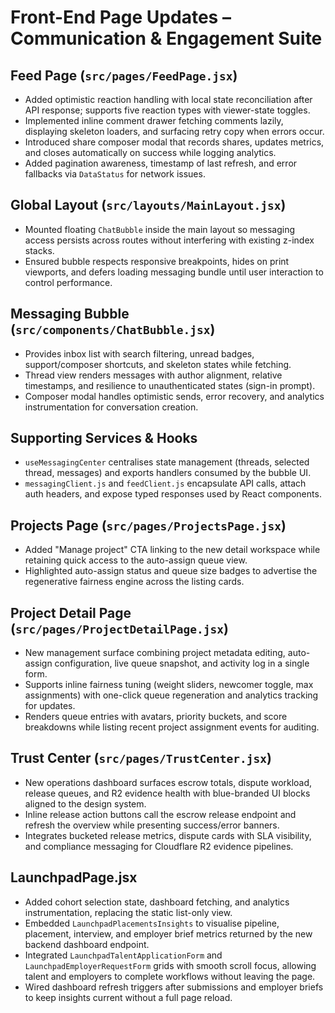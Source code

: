 # Front-End Page Updates – Communication & Engagement Suite

## Feed Page (`src/pages/FeedPage.jsx`)
- Added optimistic reaction handling with local state reconciliation after API response; supports five reaction types with viewer-state toggles.
- Implemented inline comment drawer fetching comments lazily, displaying skeleton loaders, and surfacing retry copy when errors occur.
- Introduced share composer modal that records shares, updates metrics, and closes automatically on success while logging analytics.
- Added pagination awareness, timestamp of last refresh, and error fallbacks via `DataStatus` for network issues.

## Global Layout (`src/layouts/MainLayout.jsx`)
- Mounted floating `ChatBubble` inside the main layout so messaging access persists across routes without interfering with existing z-index stacks.
- Ensured bubble respects responsive breakpoints, hides on print viewports, and defers loading messaging bundle until user interaction to control performance.

## Messaging Bubble (`src/components/ChatBubble.jsx`)
- Provides inbox list with search filtering, unread badges, support/composer shortcuts, and skeleton states while fetching.
- Thread view renders messages with author alignment, relative timestamps, and resilience to unauthenticated states (sign-in prompt).
- Composer modal handles optimistic sends, error recovery, and analytics instrumentation for conversation creation.

## Supporting Services & Hooks
- `useMessagingCenter` centralises state management (threads, selected thread, messages) and exports handlers consumed by the bubble UI.
- `messagingClient.js` and `feedClient.js` encapsulate API calls, attach auth headers, and expose typed responses used by React components.

## Projects Page (`src/pages/ProjectsPage.jsx`)
- Added "Manage project" CTA linking to the new detail workspace while retaining quick access to the auto-assign queue view.
- Highlighted auto-assign status and queue size badges to advertise the regenerative fairness engine across the listing cards.

## Project Detail Page (`src/pages/ProjectDetailPage.jsx`)
- New management surface combining project metadata editing, auto-assign configuration, live queue snapshot, and activity log in a single form.
- Supports inline fairness tuning (weight sliders, newcomer toggle, max assignments) with one-click queue regeneration and analytics tracking for updates.
- Renders queue entries with avatars, priority buckets, and score breakdowns while listing recent project assignment events for auditing.

## Trust Center (`src/pages/TrustCenter.jsx`)
- New operations dashboard surfaces escrow totals, dispute workload, release queues, and R2 evidence health with blue-branded UI blocks aligned to the design system.
- Inline release action buttons call the escrow release endpoint and refresh the overview while presenting success/error banners.
- Integrates bucketed release metrics, dispute cards with SLA visibility, and compliance messaging for Cloudflare R2 evidence pipelines.

## LaunchpadPage.jsx
- Added cohort selection state, dashboard fetching, and analytics instrumentation, replacing the static list-only view.
- Embedded `LaunchpadPlacementsInsights` to visualise pipeline, placement, interview, and employer brief metrics returned by the new backend dashboard endpoint.
- Integrated `LaunchpadTalentApplicationForm` and `LaunchpadEmployerRequestForm` grids with smooth scroll focus, allowing talent and employers to complete workflows without leaving the page.
- Wired dashboard refresh triggers after submissions and employer briefs to keep insights current without a full page reload.

